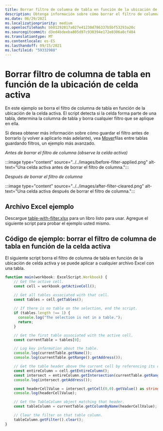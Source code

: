 ```yaml
---
title: Borrar filtro de columna de tabla en función de la ubicación de celda activa
description: Obtenga información sobre cómo borrar el filtro de columna de tabla en función de la ubicación de celda activa.
ms.date: 06/29/2021
ms.localizationpriority: medium
ms.openlocfilehash: bb01292017a027e41230d786337b5bf53293a20c
ms.sourcegitcommit: d3ed4bdeeba805d97c930394e172e8306a0cf484
ms.translationtype: MT
ms.contentlocale: es-ES
ms.lasthandoff: 09/15/2021
ms.locfileid: "59332988"
---
```

# <a name="clear-table-column-filter-based-on-active-cell-location"></a>Borrar filtro de columna de tabla en función de la ubicación de celda activa

En este ejemplo se borra el filtro de columna de tabla en función de la ubicación de la celda activa. El script detecta si la celda forma parte de una tabla, determina la columna de tabla y borra cualquier filtro que se aplique en ella.

Si desea obtener más información sobre cómo guardar el filtro antes de borrarlo (y volver a aplicarlo más adelante), vea [Mover](move-rows-across-tables.md)filas entre tablas guardando filtros, un ejemplo más avanzado.

_Antes de borrar el filtro de columna (observe la celda activa)_

:::image type="content" source="../../images/before-filter-applied.png" alt-text="Una celda activa antes de borrar el filtro de columna.":::

_Después de borrar el filtro de columna_

:::image type="content" source="../../images/after-filter-cleared.png" alt-text="Una celda activa después de borrar el filtro de columna.":::

## <a name="sample-excel-file"></a>Archivo Excel ejemplo

Descargue <a href="table-with-filter.xlsx">table-with-filter.xlsx</a> para un libro listo para usar. Agregue el siguiente script para probar el ejemplo usted mismo.

## <a name="sample-code-clear-table-column-filter-based-on-active-cell"></a>Código de ejemplo: borrar el filtro de columna de tabla en función de la celda activa

El siguiente script borra el filtro de columna de tabla en función de la ubicación de celda activa y se puede aplicar a cualquier archivo Excel con una tabla.

```TypeScript
function main(workbook: ExcelScript.Workbook) {
    // Get the active cell.
    const cell = workbook.getActiveCell();

    // Get all tables associated with that cell.
    const tables = cell.getTables();
    
    // If there is no table on the selection, end the script.
    if (tables.length !== 1) {
      console.log("The selection is not in a table.");
      return;
    }

    // Get the first table associated with the active cell.
    const currentTable = tables[0];

    // Log key information about the table.
    console.log(currentTable.getName());
    console.log(currentTable.getRange().getAddress());

    // Get the table header above the current cell by referencing its column.
    const entireColumn = cell.getEntireColumn();
    const intersect = entireColumn.getIntersection(currentTable.getRange());
    console.log(intersect.getAddress());

    const headerCellValue = intersect.getCell(0,0).getValue() as string;
    console.log(headerCellValue);

    // Get the TableColumn object matching that header.
    const tableColumn = currentTable.getColumnByName(headerCellValue);

    // Clear the filter on that table column.
    tableColumn.getFilter().clear();
}
```
